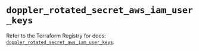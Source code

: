 # `doppler_rotated_secret_aws_iam_user_keys`

Refer to the Terraform Registry for docs: [`doppler_rotated_secret_aws_iam_user_keys`](https://registry.terraform.io/providers/dopplerhq/doppler/1.21.0/docs/resources/rotated_secret_aws_iam_user_keys).
